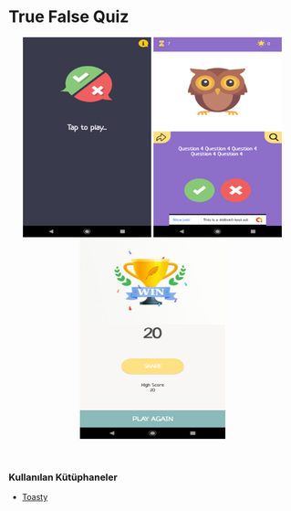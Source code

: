# True False Quiz
<p align="center">
  <img src="https://raw.githubusercontent.com/erkaneroglu/True-False-Quiz/master/Images/ss1.png" width="225" height="350">
  <img src="https://raw.githubusercontent.com/erkaneroglu/True-False-Quiz/master/Images/ss2.png" width="225" height="350">
  <img src="https://raw.githubusercontent.com/erkaneroglu/True-False-Quiz/master/Images/ss3.png" width="255" height="350">
 </p>
 <br>
 <h3> <b>Kullanılan Kütüphaneler</b> </h3>
 <ul>
  <li><a href="https://github.com/GrenderG/Toasty">Toasty</a></li>
  </ul>
